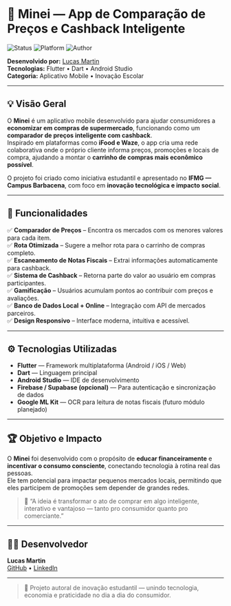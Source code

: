 # 🛒 Minei — App de Comparação de Preços e Cashback Inteligente  

![Status](https://img.shields.io/badge/status-em%20desenvolvimento-yellow)
![Platform](https://img.shields.io/badge/platform-Flutter-blue)
![Author](https://img.shields.io/badge/dev-Lucas%20Martin-green)

**Desenvolvido por:** [Lucas Martin](https://github.com/cuLasss)  
**Tecnologias:** Flutter • Dart • Android Studio  
**Categoria:** Aplicativo Mobile • Inovação Escolar  

---

## 💡 Visão Geral  

O **Minei** é um aplicativo mobile desenvolvido para ajudar consumidores a **economizar em compras de supermercado**, funcionando como um **comparador de preços inteligente com cashback**.  
Inspirado em plataformas como **iFood e Waze**, o app cria uma rede colaborativa onde o próprio cliente informa preços, promoções e locais de compra, ajudando a montar o **carrinho de compras mais econômico possível**.  

O projeto foi criado como iniciativa estudantil e apresentado no **IFMG — Campus Barbacena**, com foco em **inovação tecnológica e impacto social**.  

---

## 🚀 Funcionalidades  

✅ **Comparador de Preços** – Encontra os mercados com os menores valores para cada item.  
✅ **Rota Otimizada** – Sugere a melhor rota para o carrinho de compras completo.  
✅ **Escaneamento de Notas Fiscais** – Extrai informações automaticamente para cashback.  
✅ **Sistema de Cashback** – Retorna parte do valor ao usuário em compras participantes.  
✅ **Gamificação** – Usuários acumulam pontos ao contribuir com preços e avaliações.  
✅ **Banco de Dados Local + Online** – Integração com API de mercados parceiros.  
✅ **Design Responsivo** – Interface moderna, intuitiva e acessível.  

---

## ⚙️ Tecnologias Utilizadas  

- **Flutter** — Framework multiplataforma (Android / iOS / Web)  
- **Dart** — Linguagem principal  
- **Android Studio** — IDE de desenvolvimento  
- **Firebase / Supabase (opcional)** — Para autenticação e sincronização de dados  
- **Google ML Kit** — OCR para leitura de notas fiscais (futuro módulo planejado)  

---

## 🏆 Objetivo e Impacto  

O **Minei** foi desenvolvido com o propósito de **educar financeiramente** e **incentivar o consumo consciente**, conectando tecnologia à rotina real das pessoas.  
Ele tem potencial para impactar pequenos mercados locais, permitindo que eles participem de promoções sem depender de grandes redes.  

> 💬 “A ideia é transformar o ato de comprar em algo inteligente, interativo e vantajoso — tanto pro consumidor quanto pro comerciante.”

---

## 👨‍💻 Desenvolvedor  

**Lucas Martin**  
[GitHub](https://github.com/cuLasss) • [LinkedIn](https://www.linkedin.com/in/lucas-m4rtin/)  

---

> 🛒 Projeto autoral de inovação estudantil — unindo tecnologia, economia e praticidade no dia a dia do consumidor.
